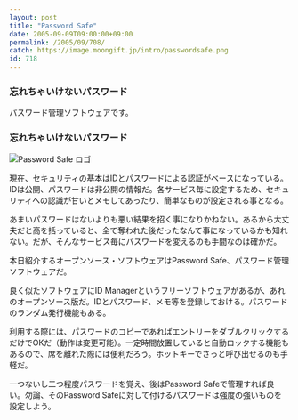 ```yaml
---
layout: post
title: "Password Safe"
date: 2005-09-09T09:00:00+09:00
permalink: /2005/09/708/
catch: https://image.moongift.jp/intro/passwordsafe.png
id: 718
---
```

### 忘れちゃいけないパスワード
  
パスワード管理ソフトウェアです。  
<!--more-->  

### 忘れちゃいけないパスワード
  

![Password Safe ロゴ](https://image.moongift.jp/intro/passwordsafe.png "Password Safe ロゴ")

  

現在、セキュリティの基本はIDとパスワードによる認証がベースになっている。IDは公開、パスワードは非公開の情報だ。各サービス毎に設定するため、セキュリティへの認識が甘いとメモしてあったり、簡単なものが設定される事となる。

  

あまいパスワードはないよりも悪い結果を招く事になりかねない。あるから大丈夫だと高を括っていると、全て奪われた後だったなんて事になっているかも知れない。だが、そんなサービス毎にパスワードを変えるのも手間なのは確かだ。

  

本日紹介するオープンソース・ソフトウェアはPassword Safe、パスワード管理ソフトウェアだ。

  

良く似たソフトウェアにID Managerというフリーソフトウェアがあるが、あれのオープンソース版だ。IDとパスワード、メモ等を登録しておける。パスワードのランダム発行機能もある。

  

利用する際には、パスワードのコピーであればエントリーをダブルクリックするだけでOKだ（動作は変更可能）。一定時間放置していると自動ロックする機能もあるので、席を離れた際には便利だろう。ホットキーでさっと呼び出せるのも手軽だ。

  

一つないし二つ程度パスワードを覚え、後はPassword Safeで管理すれば良い。勿論、そのPassword Safeに対して付けるパスワードは強度の強いものを設定しよう。

